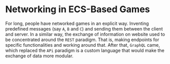# Networking in ECS-Based Games

For long, people have networked games in an explicit way. Inventing predefined messages (say `A`, `B` and `C`) and sending them between the client and server. In a similar way, the exchange of information on website used to be concentrated around the `REST` paradigm. That is, making endpoints for specific functionalities and working around that. After that, `GraphQL` came, which replaced the `APi` paradigm is a custom language that would make the exchange of data more modular.
